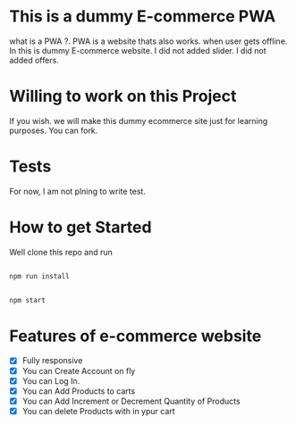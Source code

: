 # This is a dummy E-commerce PWA

what is a PWA ?.  PWA is a website 
thats also works. when user gets offline. In this is dummy E-commerce website. I did not added slider. I did not added offers.

# Willing to work on this Project

If you wish. we will make this dummy ecommerce site just for learning purposes. You can fork. 

# Tests

For now, I am not plning to write test. 

# How to get Started

Well clone this repo and run 

```bash

npm run install

```

```bash

npm start

```

# Features of e-commerce website

- [x] Fully responsive
- [x] You can Create Account on fly
- [x] You can Log In.
- [x] You can Add Products to carts
- [x] You can Add Increment or Decrement Quantity of Products
- [x] You can delete Products with in ypur cart
